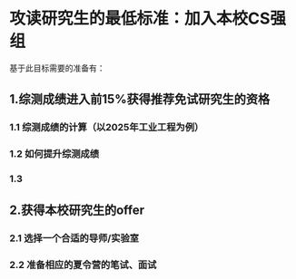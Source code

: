 # 攻读研究生的最低标准：加入本校CS强组

基于此目标需要的准备有：
## 1.综测成绩进入前15%获得推荐免试研究生的资格
  ### 1.1 综测成绩的计算（以2025年工业工程为例）
  ### 1.2 如何提升综测成绩
  ### 1.3 
## 2.获得本校研究生的offer
  ### 2.1 选择一个合适的导师/实验室
  ### 2.2 准备相应的夏令营的笔试、面试
